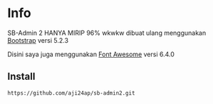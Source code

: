 # Info

SB-Admin 2 HANYA MIRIP 96% wkwkw dibuat ulang menggunakan [Bootstrap](https://getbootstrap.com/) versi 5.2.3

Disini saya juga menggunakan [Font Awesome](https://fontawesome.com/) versi 6.4.0

## Install

```bash
https://github.com/aji24ap/sb-admin2.git
```
